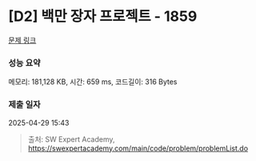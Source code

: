 # [D2] 백만 장자 프로젝트 - 1859 

[문제 링크](https://swexpertacademy.com/main/code/problem/problemDetail.do?contestProbId=AV5LrsUaDxcDFAXc) 

### 성능 요약

메모리: 181,128 KB, 시간: 659 ms, 코드길이: 316 Bytes

### 제출 일자

2025-04-29 15:43



> 출처: SW Expert Academy, https://swexpertacademy.com/main/code/problem/problemList.do